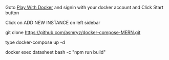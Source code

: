 Goto [Play With Docker](https://labs.play-with-docker.com/#) and signin with your docker account and Click Start button

Click on ADD NEW INSTANCE on left sidebar

git clone https://github.com/asmryz/docker-compose-MERN.git

type docker-compose up -d

docker exec datasheet bash -c "npm run build"

